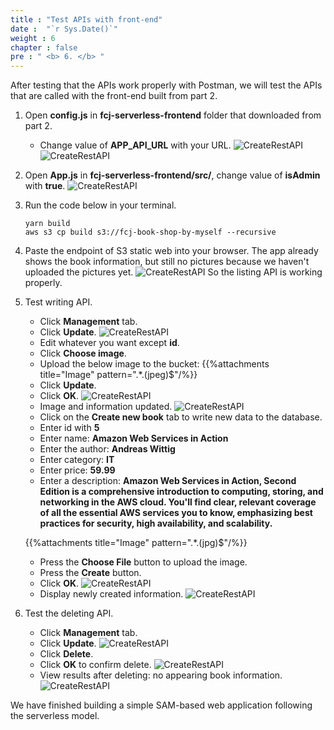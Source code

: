 ```yaml
---
title : "Test APIs with front-end"
date :  "`r Sys.Date()`" 
weight : 6
chapter : false
pre : " <b> 6. </b> "
---
```

After testing that the APIs work properly with Postman, we will test the APIs that are called with the front-end built from part 2.

1. Open **config.js** in **fcj-serverless-frontend** folder that downloaded from part 2.
    - Change value of **APP_API_URL** with your URL.
![CreateRestAPI](/000080-Book-store-Deploying-Serverless-Book-store-with-AWS-SAM/images/temp/1/91.png?width=90pc)
![CreateRestAPI](/000080-Book-store-Deploying-Serverless-Book-store-with-AWS-SAM/images/temp/1/92.png?width=90pc)

2. Open **App.js** in **fcj-serverless-frontend/src/**, change value of **isAdmin** with **true**.
![CreateRestAPI](/000080-Book-store-Deploying-Serverless-Book-store-with-AWS-SAM/images/temp/1/93.png?width=90pc)

3. Run the code below in your terminal.
    ```
    yarn build
    aws s3 cp build s3://fcj-book-shop-by-myself --recursive
    ```

4. Paste the endpoint of S3 static web into your browser. The app already shows the book information, but still no pictures because we haven't uploaded the pictures yet.
![CreateRestAPI](/000080-Book-store-Deploying-Serverless-Book-store-with-AWS-SAM/images/temp/1/94.png?width=90pc)
So the listing API is working properly.

5. Test writing API.
    - Click **Management** tab.
    - Click **Update**.
  ![CreateRestAPI](/000080-Book-store-Deploying-Serverless-Book-store-with-AWS-SAM/images/temp/1/95.png?width=90pc)
    - Edit whatever you want except **id**.
    - Click **Choose image**.
    - Upload the below image to the bucket:
    {{%attachments title="Image" pattern=".*\.(jpeg)$"/%}}
    - Click **Update**.
    - Click **OK**.
  ![CreateRestAPI](/000080-Book-store-Deploying-Serverless-Book-store-with-AWS-SAM/images/temp/1/96.png?width=90pc)
    - Image and information updated.
  ![CreateRestAPI](/000080-Book-store-Deploying-Serverless-Book-store-with-AWS-SAM/images/temp/1/97.png?width=90pc)
    - Click on the **Create new book** tab to write new data to the database.
    - Enter id with **5**
    - Enter name: **Amazon Web Services in Action**
    - Enter the author: **Andreas Wittig**
    - Enter category: **IT**
    - Enter price: **59.99**
    - Enter a description: **Amazon Web Services in Action, Second Edition is a comprehensive introduction to computing, storing, and networking in the AWS cloud. You'll find clear, relevant coverage of all the essential AWS services you to know, emphasizing best practices for security, high availability, and scalability.**

    {{%attachments title="Image" pattern=".*\.(jpg)$"/%}}

    - Press the **Choose File** button to upload the image.
    - Press the **Create** button.
    - Click **OK**.
  ![CreateRestAPI](/000080-Book-store-Deploying-Serverless-Book-store-with-AWS-SAM/images/temp/1/90.png?width=90pc)
    - Display newly created information.
  ![CreateRestAPI](/000080-Book-store-Deploying-Serverless-Book-store-with-AWS-SAM/images/temp/1/99.png?width=90pc)

6. Test the deleting API.
    - Click **Management** tab.
    - Click **Update**.
  ![CreateRestAPI](/000080-Book-store-Deploying-Serverless-Book-store-with-AWS-SAM/images/temp/1/100.png?width=90pc)
    - Click **Delete**.
    - Click **OK** to confirm delete.
  ![CreateRestAPI](/000080-Book-store-Deploying-Serverless-Book-store-with-AWS-SAM/images/temp/1/101.png?width=90pc)
    - View results after deleting: no appearing book information.
  ![CreateRestAPI](/000080-Book-store-Deploying-Serverless-Book-store-with-AWS-SAM/images/temp/1/102.png?width=90pc)
  
We have finished building a simple SAM-based web application following the serverless model.